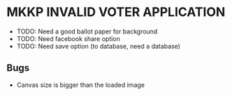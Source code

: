 # MKKP INVALID VOTER APPLICATION
* TODO: Need a good ballot paper for background
* TODO: Need facebook share option
* TODO: Need save option (to database, need a database)
## Bugs
* Canvas size is bigger than the loaded image